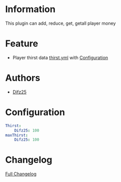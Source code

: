 # Information
This plugin can add, reduce, get, getall player money

# Feature
- Player thirst data [thirst.yml](https://github.com/Difz25/AvresThirst/blob/master/resources/thirst.yml) with [Configuration](#configuration)

# Authors
- [Difz25](https://github.com/Difz25)

# Configuration
```yaml
Thirst:
    Difz25: 100
maxThirst:
    Difz25: 100
```

# Changelog
[Full Changelog](https://github.com/Difz25/AvresThirst/commits)
